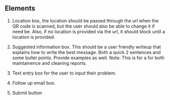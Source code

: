 ## Elements

1. Location box, the location should be passed through the url when the QR code
   is scanned, but the user should also be able to change it if need be. Also,
   if no location is provided via the url, it should block until a location is
   provided.

2. Suggested information box. This should be a user friendly writeup that
   explains how to write the best message. Both a quick 2 sentences and some
   bullet points. Provide examples as well. Note: This is for a for both
   maintainence and cleaning reports.

3. Text entry box for the user to input their problem.

4. Follow up email box.

5. Submit button
